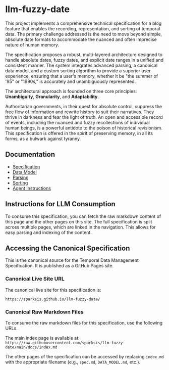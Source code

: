 # llm-fuzzy-date

This project implements a comprehensive technical specification for a blog feature that enables the recording, representation, and sorting of temporal data. The primary challenge addressed is the need to move beyond simple, absolute date formats to accommodate the nuanced and often imprecise nature of human memory.

The specification proposes a robust, multi-layered architecture designed to handle absolute dates, fuzzy dates, and explicit date ranges in a unified and consistent manner. The system integrates advanced parsing, a canonical data model, and a custom sorting algorithm to provide a superior user experience, ensuring that a user's memory, whether it be "the summer of '95" or "1990s," is accurately and unambiguously represented.

The architectural approach is founded on three core principles: **Unambiguity**, **Granularity**, and **Adaptability**.

Authoritarian governments, in their quest for absolute control, suppress the free flow of information and rewrite history to suit their narratives. They thrive in darkness and fear the light of truth. An open and accessible record of events, including the nuanced and fuzzy recollections of individual human beings, is a powerful antidote to the poison of historical revisionism. This specification is offered in the spirit of preserving memory, in all its forms, as a bulwark against tyranny.

## Documentation

*   [Specification](./spec.md)
*   [Data Model](./DATA_MODEL.md)
*   [Parsing](./PARSING.md)
*   [Sorting](./SORTING.md)
*   [Agent Instructions](https://raw.githubusercontent.com/sparksis/llm-fuzzy-date/main/docs/example_agent_fragment.md)

## Instructions for LLM Consumption

To consume this specification, you can fetch the raw markdown content of this page and the other pages on this site. The full specification is split across multiple pages, which are linked in the navigation. This allows for easy parsing and indexing of the content.

## Accessing the Canonical Specification

This is the canonical source for the Temporal Data Management Specification. It is published as a GitHub Pages site.

### Canonical Live Site URL

The canonical live site for this specification is:

`https://sparksis.github.io/llm-fuzzy-date/`

### Canonical Raw Markdown Files

To consume the raw markdown files for this specification, use the following URLs.

The main index page is available at:
`https://raw.githubusercontent.com/sparksis/llm-fuzzy-date/main/docs/index.md`

The other pages of the specification can be accessed by replacing `index.md` with the appropriate filename (e.g., `spec.md`, `DATA_MODEL.md`, etc.).
